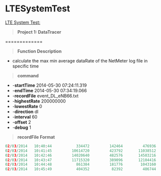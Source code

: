 LTESystemTest
=============
[LTE System Test:][1]

> **Project 1: DataTracer**

=============

> **Function Description**

 - calculate the max min average dataRate of the NetMeter log file in specific time

>  **command**

 - -**startTime** 2014-05-30 07:24:11.319
 - -**endTime** 2014-05-30 07:34:19.066
 - -**recordFile** event_DL_eNB66.txt
 - -**highestRate** 200000000
 - -**lowestRate** 0
 - -**direction** dl
 - -**interval** 60     
 - -**offset** 2
 - -**debug** 1
 

> **recordFile Format**


``` python
02/03/2014   10:40:44           334472         142464         476936
02/03/2014   10:41:45         10614720         423792       11038512
02/03/2014   10:42:46         14020640         482576       14503216
02/03/2014   10:43:47         11715320         389096       12104416
02/03/2014   10:44:48           861384         181776        1043160
02/03/2014   10:45:49           404352          82392         486744
```


  [1]: https://github.com/guitar2009king/LTESystemTest
